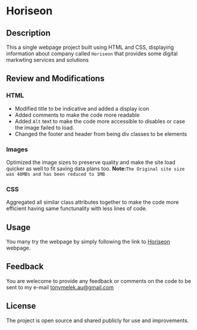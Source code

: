 # Horiseon
## Description
This a single webpage project built using HTML and CSS, displaying information about company called `Horiseon` that provides some digital markwting services and solutions

## Review and Modifications
### HTML
* Modified title to be indicative and added a display icon
* Added comments to make the code more readable
* Added `Alt` text to make the code more accessible to disables or case the image failed to load.
* Changed the footer and header from being div classes to be elements

### Images
Optimized the image sizes to preserve quality and make the site load quicker as well to fit saving data plans too. 
**Note:**`The Original site size was 48MBs and has been reduced to 1MB`

### CSS
Aggregated all similar class attributes together to make the code more efficient having same functunality with less lines of code.

## Usage
You many try the webpage by simply following the  link to [Horiseon](https://tonymelek.github.io/Horiseon/) webpage.

## Feedback
You are welecome to provide any feedback or comments on the code to be sent to  my e-mail
[tonymelek.au@gmail.com](mailto:tonymelek.au@gmail.com)

## License
The project is open source and shared publicly for use and improvements.

